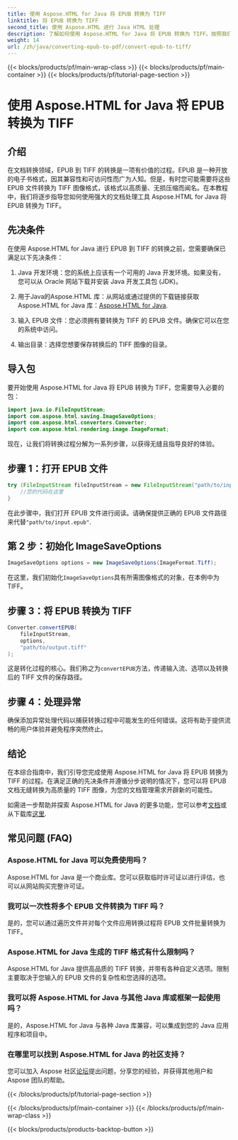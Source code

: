 ```yaml
---
title: 使用 Aspose.HTML for Java 将 EPUB 转换为 TIFF
linktitle: 将 EPUB 转换为 TIFF
second_title: 使用 Aspose.HTML 进行 Java HTML 处理
description: 了解如何使用 Aspose.HTML for Java 将 EPUB 转换为 TIFF。按照我们的分步指南进行高质量文档转换。
weight: 14
url: /zh/java/converting-epub-to-pdf/convert-epub-to-tiff/
---
```


{{< blocks/products/pf/main-wrap-class >}}
{{< blocks/products/pf/main-container >}}
{{< blocks/products/pf/tutorial-page-section >}}

# 使用 Aspose.HTML for Java 将 EPUB 转换为 TIFF


## 介绍

在文档转换领域，EPUB 到 TIFF 的转换是一项有价值的过程。EPUB 是一种开放的电子书格式，因其兼容性和可访问性而广为人知。但是，有时您可能需要将这些 EPUB 文件转换为 TIFF 图像格式，该格式以高质量、无损压缩而闻名。在本教程中，我们将逐步指导您如何使用强大的文档处理工具 Aspose.HTML for Java 将 EPUB 转换为 TIFF。

## 先决条件

在使用 Aspose.HTML for Java 进行 EPUB 到 TIFF 的转换之前，您需要确保已满足以下先决条件：

1. Java 开发环境：您的系统上应该有一个可用的 Java 开发环境。如果没有，您可以从 Oracle 网站下载并安装 Java 开发工具包 (JDK)。

2.  用于Java的Aspose.HTML 库：从网站或通过提供的下载链接获取 Aspose.HTML for Java 库：[Aspose.HTML for Java](https://releases.aspose.com/html/java/).

3. 输入 EPUB 文件：您必须拥有要转换为 TIFF 的 EPUB 文件。确保它可以在您的系统中访问。

4. 输出目录：选择您想要保存转换后的 TIFF 图像的目录。

## 导入包

要开始使用 Aspose.HTML for Java 将 EPUB 转换为 TIFF，您需要导入必要的包：

```java
import java.io.FileInputStream;
import com.aspose.html.saving.ImageSaveOptions;
import com.aspose.html.converters.Converter;
import com.aspose.html.rendering.image.ImageFormat;
```

现在，让我们将转换过程分解为一系列步骤，以获得无缝且指导良好的体验。


## 步骤 1：打开 EPUB 文件

```java
try (FileInputStream fileInputStream = new FileInputStream("path/to/input.epub")) {
    //您的代码在这里
}
```

在此步骤中，我们打开 EPUB 文件进行阅读。请确保提供正确的 EPUB 文件路径来代替`"path/to/input.epub"`.

## 第 2 步：初始化 ImageSaveOptions

```java
ImageSaveOptions options = new ImageSaveOptions(ImageFormat.Tiff);
```

在这里，我们初始化`ImageSaveOptions`具有所需图像格式的对象，在本例中为 TIFF。

## 步骤 3：将 EPUB 转换为 TIFF

```java
Converter.convertEPUB(
    fileInputStream,
    options,
    "path/to/output.tiff"
);
```

这是转化过程的核心。我们称之为`convertEPUB`方法，传递输入流、选项以及转换后的 TIFF 文件的保存路径。

## 步骤 4：处理异常

确保添加异常处理代码以捕获转换过程中可能发生的任何错误。这将有助于提供流畅的用户体验并避免程序突然终止。

## 结论

在本综合指南中，我们引导您完成使用 Aspose.HTML for Java 将 EPUB 转换为 TIFF 的过程。在满足正确的先决条件并遵循分步说明的情况下，您可以将 EPUB 文档无缝转换为高质量的 TIFF 图像，为您的文档管理需求开辟新的可能性。

如需进一步帮助并探索 Aspose.HTML for Java 的更多功能，您可以参考[文档](https://reference.aspose.com/html/java/)或从下载库[这里](https://releases.aspose.com/html/java/).

## 常见问题 (FAQ)

### Aspose.HTML for Java 可以免费使用吗？
   Aspose.HTML for Java 是一个商业库。您可以获取临时许可证以进行评估，也可以从网站购买完整许可证。

### 我可以一次性将多个 EPUB 文件转换为 TIFF 吗？
   是的，您可以通过遍历文件并对每个文件应用转换过程将 EPUB 文件批量转换为 TIFF。

### Aspose.HTML for Java 生成的 TIFF 格式有什么限制吗？
   Aspose.HTML for Java 提供高品质的 TIFF 转换，并带有各种自定义选项。限制主要取决于您输入的 EPUB 文件的复杂性和您选择的选项。

### 我可以将 Aspose.HTML for Java 与其他 Java 库或框架一起使用吗？
   是的，Aspose.HTML for Java 与各种 Java 库兼容，可以集成到您的 Java 应用程序和项目中。

### 在哪里可以找到 Aspose.HTML for Java 的社区支持？
   您可以加入 Aspose 社区[论坛](https://forum.aspose.com/)提出问题，分享您的经验，并获得其他用户和 Aspose 团队的帮助。

{{< /blocks/products/pf/tutorial-page-section >}}

{{< /blocks/products/pf/main-container >}}
{{< /blocks/products/pf/main-wrap-class >}}

{{< blocks/products/products-backtop-button >}}

